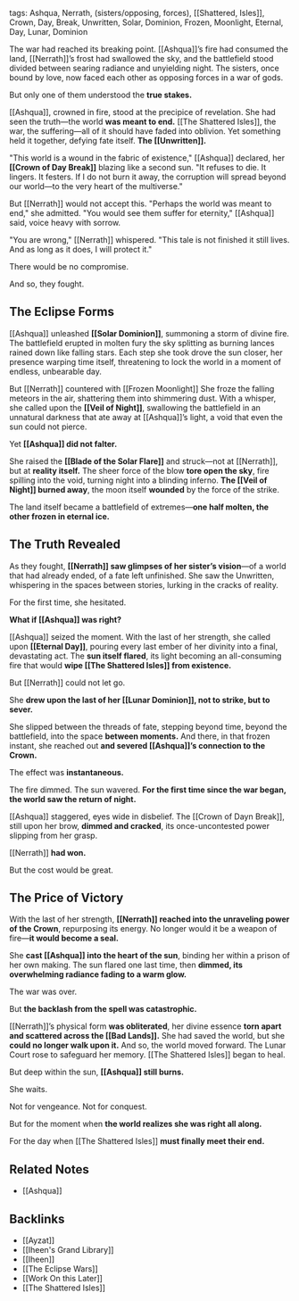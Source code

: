 tags: Ashqua, Nerrath, (sisters/opposing, forces), [[Shattered, Isles]], Crown, Day, Break, Unwritten, Solar, Dominion, Frozen, Moonlight, Eternal, Day, Lunar, Dominion

The war had reached its breaking point. [[Ashqua]]’s fire had consumed the land, [[Nerrath]]’s frost had swallowed the sky, and the battlefield stood divided between searing radiance and unyielding night. The sisters, once bound by love, now faced each other as opposing forces in a war of gods.

But only one of them understood the **true stakes.**

[[Ashqua]], crowned in fire, stood at the precipice of revelation. She had seen the truth—the world **was meant to end.** [[The Shattered Isles]], the war, the suffering—all of it should have faded into oblivion. Yet something held it together, defying fate itself. **The [[Unwritten]].**

"This world is a wound in the fabric of existence," [[Ashqua]] declared, her **[[Crown of Day Break]]** blazing like a second sun. "It refuses to die. It lingers. It festers. If I do not burn it away, the corruption will spread beyond our world—to the very heart of the multiverse."

But [[Nerrath]] would not accept this. "Perhaps the world was meant to end," she admitted.
"You would see them suffer for eternity," [[Ashqua]] said, voice heavy with sorrow.

"You are wrong," [[Nerrath]] whispered. "This tale is not finished it still lives. And as long as it does, I will protect it."

There would be no compromise.

And so, they fought.

## **The Eclipse Forms**

[[Ashqua]] unleashed **[[Solar Dominion]]**, summoning a storm of divine fire. The battlefield erupted in molten fury the sky splitting as burning lances rained down like falling stars. Each step she took drove the sun closer, her presence warping time itself, threatening to lock the world in a moment of endless, unbearable day.

But [[Nerrath]] countered with [[Frozen Moonlight]] She froze the falling meteors in the air, shattering them into shimmering dust. With a whisper, she called upon the **[[Veil of Night]]**, swallowing the battlefield in an unnatural darkness that ate away at [[Ashqua]]’s light, a void that even the sun could not pierce.

Yet **[[Ashqua]] did not falter.**

She raised the **[[Blade of the Solar Flare]]** and struck—not at [[Nerrath]], but at **reality itself.** The sheer force of the blow **tore open the sky**, fire spilling into the void, turning night into a blinding inferno. **The [[Veil of Night]] burned away**, the moon itself **wounded** by the force of the strike.

The land itself became a battlefield of extremes—**one half molten, the other frozen in eternal ice.**


## **The Truth Revealed**

As they fought, **[[Nerrath]] saw glimpses of her sister’s vision**—of a world that had already ended, of a fate left unfinished. She saw the Unwritten, whispering in the spaces between stories, lurking in the cracks of reality.

For the first time, she hesitated.

**What if [[Ashqua]] was right?**

[[Ashqua]] seized the moment. With the last of her strength, she called upon **[[Eternal Day]]**, pouring every last ember of her divinity into a final, devastating act. The **sun itself flared**, its light becoming an all-consuming fire that would **wipe [[The Shattered Isles]] from existence.**

But [[Nerrath]] could not let go.

She **drew upon the last of her [[Lunar Dominion]], not to strike, but to sever.**

She slipped between the threads of fate, stepping beyond time, beyond the battlefield, into the space **between moments.** And there, in that frozen instant, she reached out **and severed [[Ashqua]]’s connection to the Crown.**

The effect was **instantaneous.**

The fire dimmed. The sun wavered. **For the first time since the war began, the world saw the return of night.**

[[Ashqua]] staggered, eyes wide in disbelief. The [[Crown of Dayn Break]], still upon her brow, **dimmed and cracked**, its once-uncontested power slipping from her grasp.

[[Nerrath]] **had won.**

But the cost would be great.


## **The Price of Victory**

With the last of her strength, **[[Nerrath]] reached into the unraveling power of the Crown**, repurposing its energy. No longer would it be a weapon of fire—**it would become a seal.**

She **cast [[Ashqua]] into the heart of the sun**, binding her within a prison of her own making. The sun flared one last time, then **dimmed, its overwhelming radiance fading to a warm glow.**

The war was over.

But **the backlash from the spell was catastrophic.**

[[Nerrath]]’s physical form **was obliterated**, her divine essence **torn apart and scattered across the [[Bad Lands]].** She had saved the world, but she **could no longer walk upon it.**
And so, the world moved forward. The Lunar Court rose to safeguard her memory. [[The Shattered Isles]] began to heal.

But deep within the sun, **[[Ashqua]] still burns.**

She waits.

Not for vengeance. Not for conquest.

But for the moment when **the world realizes she was right all along.**

For the day when [[The Shattered Isles]] **must finally meet their end.**

## Related Notes
- [[Ashqua]]

## Backlinks
- [[Ayzat]]
- [[Iheen's Grand Library]]
- [[Iheen]]
- [[The Eclipse Wars]]
- [[Work On this Later]]
- [[The Shattered Isles]]
